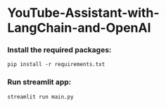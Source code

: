 # YouTube-Assistant-with-LangChain-and-OpenAI

### Install the required packages:

`pip install -r requirements.txt`

### Run streamlit app:

`streamlit run main.py`
